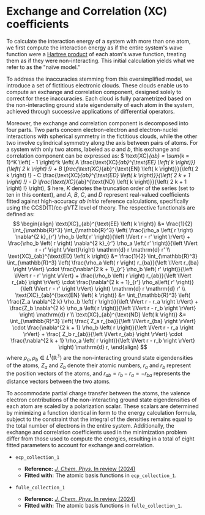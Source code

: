 # Exchange and Correlation (XC) coefficients
To calculate the interaction energy of a system with more than one atom, we first compute the interaction energy as if the entire system's wave function were a [Hartree product](http://vergil.chemistry.gatech.edu/notes/hf-intro/node3.html) of each atom's wave function, treating them as if they were non-interacting. This initial calculation yields what we refer to as the "naïve model."

To address the inaccuracies stemming from this oversimplified model, we introduce a set of fictitious electronic clouds. These clouds enable us to compute an exchange and correlation component, designed solely to correct for these inaccuracies. Each cloud is fully parametrized based on the non-interacting ground state eigendensity of each atom in the system, achieved through successive applications of differential operators.

Moreover, the exchange and correlation component is decomposed into four parts. Two parts concern electron-electron and electron-nuclei interactions with spherical symmetry in the fictitious clouds, while the other two involve cylindrical symmetry along the axis between pairs of atoms. For a system with only two atoms, labeled as $a$ and $b$, this exchange and correlation component can be expressed as:
$
\text{XC}_{ab} = \sum_{k = 1}^K \left( - 1 \right)^k \left( A \frac{\text{XC}_{ab}^{\text{EE} \left( k \right)}}{\left( 2 k \right) !}  + B \frac{\text{XC}_{ab}^{\text{EN} \left( k \right)}}{\left( 2 k \right) !} - C \frac{\text{XC}_{ab}^{\text{ED} \left( k \right)}}{\left( 2 k + 1 \right) !} - D \frac{\text{XC}_{ab}^{\text{ND} \left( k \right)}}{\left( 2 k + 1 \right) !} \right),
$
here, $K$ denotes the truncation order of the series (set to ten in this context), and $A$, $B$, $C$, and $D$ represent real-valued coefficients fitted against high-accuracy *ab initio* reference calculations, specifically using the CCSD(T)/cc-pVTZ level of theory. The respective functionals are defined as:
$$
\begin{align}
\text{XC}_{ab}^{\text{EE} \left( k \right)} &= \frac{1}{2} \int_{\mathbb{R}^3} \int_{\mathbb{R}^3} \left( \frac{\rho_a \left( r \right) \nabla^{2 k}_{r'} \rho_b \left( r' \right)}{\left \lVert r - r' \right \rVert} + \frac{\rho_b \left( r \right) \nabla^{2 k}_{r'} \rho_a \left( r' \right)}{\left \lVert r - r' \right \rVert}\right) \mathrm{d} r \mathrm{d} r' \\
\text{XC}_{ab}^{\text{ED} \left( k \right)} &= \frac{1}{2} \int_{\mathbb{R}^3} \int_{\mathbb{R}^3} \left( \frac{\rho_a \left( r \right) r_{ba}}{\left \lVert r_{ba} \right \rVert} \cdot \frac{\nabla^{2 k + 1}_{r'} \rho_b \left( r' \right)}{\left \lVert r - r' \right \rVert} + \frac{\rho_b \left( r \right) r_{ab}}{\left \lVert r_{ab} \right \rVert} \cdot \frac{\nabla^{2 k + 1}_{r'} \rho_a\left( r' \right)}{\left \lVert r - r' \right \rVert} \right) \mathrm{d} r \mathrm{d} r' \\
\text{XC}_{ab}^{\text{EN} \left( k \right)} &= \int_{\mathbb{R}^3} \left( \frac{Z_a \nabla^{2 k} \rho_b \left( r \right)}{\left \lVert r - r_a \right \rVert} +  \frac{Z_b \nabla^{2 k} \rho_a \left( r \right)}{\left \lVert r - r_b \right \rVert} \right) \mathrm{d} r \\
\text{XC}_{ab}^{\text{ND} \left( k \right)} &= \int_{\mathbb{R}^3} \left( \frac{ Z_a r_{ba}}{\left \lVert r_{ba} \right \rVert} \cdot \frac{\nabla^{2 k + 1} \rho_b \left( r \right)}{\left \lVert r - r_a \right \rVert} + \frac{ Z_b r_{ab}}{\left \lVert r_{ab} \right \rVert} \cdot \frac{\nabla^{2 k + 1} \rho_a \left( r \right)}{\left \lVert r - r_b \right \rVert} \right) \mathrm{d} r,
\end{align}
$$
where $\rho_a, \rho_b \in L^1 \left( \mathbb{R^3} \right)$ are the non-interacting ground state eigendensities of the atoms, $Z_a$ and $Z_b$ denote their atomic numbers, $r_a$ and $r_b$ represent the position vectors of the atoms, and $r_{ab} = r_b - r_a = -  r_{ba}$ represents the distance vectors between the two atoms.

To accommodate partial charge transfer between the atoms, the valence electron contributions of the non-interacting ground state eigendensities of each atom are scaled by a polarization scalar. These scalars are determined by minimizing a function identical in form to the energy calculation formula, subject to the constraint that the integral of the densities remains equal to the total number of electrons in the entire system. Additionally, the exchange and correlation coefficients used in the minimization problem differ from those used to compute the energies, resulting in a total of eight fitted parameters to account for exchange and correlation.

 * `ecp_collection_1`
   * **Reference:** [*J. Chem. Phys.* In review (2024)](https://doi.org/10.26434/chemrxiv-2024-t5tfh-v2)
   * **Fitted with:** The atomic basis functions in `ecp_collection_1`.

 * `fulle_collection_1`
   * **Reference:** [*J. Chem. Phys.* In review (2024)](https://doi.org/10.26434/chemrxiv-2024-t5tfh-v2)
   * **Fitted with:** The atomic basis functions in `fulle_collection_1`.
